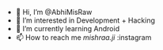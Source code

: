 - 👋 Hi, I’m @AbhiMisRaw
- 👀 I’m interested in Development + Hacking 
- 🌱 I’m currently learning Android 
- 📫 How to reach me _mishraa.ji_ :instagram

<!---
AbhiMisRaw/AbhiMisRaw is a ✨ special ✨ repository because its `README.md` (this file) appears on your GitHub profile.
You can click the Preview link to take a look at your changes.
--->
